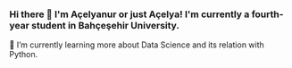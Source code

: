 ### Hi there 👋 I'm Açelyanur or just Açelya! I'm currently a fourth-year student in Bahçeşehir University.
🌱 I’m currently learning more about Data Science and its relation with Python. 

<!--
**acelyasn/acelyasn** is a ✨ _special_ ✨ repository because its `README.md` (this file) appears on your GitHub profile.

Here are some ideas to get you started:

- 🔭 I’m currently working on ...
- 
- 👯 I’m looking to collaborate on ...
- 🤔 I’m looking for help with ...
- 💬 Ask me about ...
- 📫 How to reach me: ...
- 😄 Pronouns: ...
- ⚡ Fun fact: ...
-->
